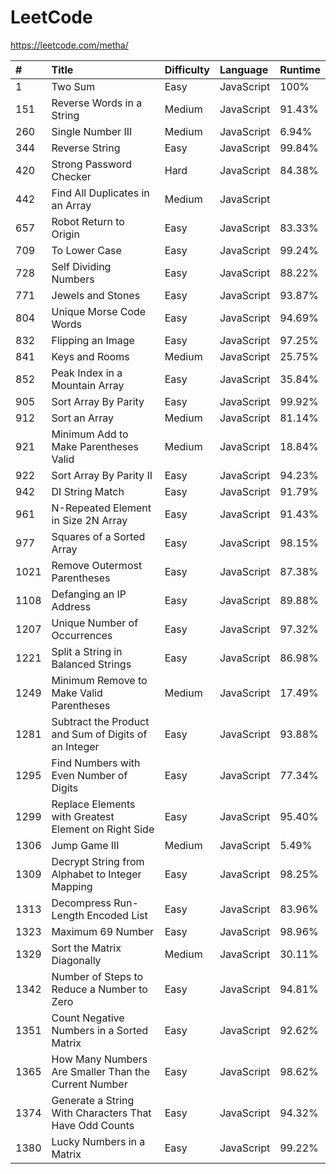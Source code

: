 # LeetCode

https://leetcode.com/metha/

| #    | Title                                                    | Difficulty | Language   | Runtime |
| :--- | :------------------------------------------------------- | :--------- | :--------- | :------ |
| 1    | Two Sum                                                  | Easy       | JavaScript | 100%    |
| 151  | Reverse Words in a String                                | Medium     | JavaScript | 91.43%  |
| 260  | Single Number III                                        | Medium     | JavaScript | 6.94%   |
| 344  | Reverse String                                           | Easy       | JavaScript | 99.84%  |
| 420  | Strong Password Checker                                  | Hard       | JavaScript | 84.38%  |
| 442  | Find All Duplicates in an Array                          | Medium     | JavaScript |         |
| 657  | Robot Return to Origin                                   | Easy       | JavaScript | 83.33%  |
| 709  | To Lower Case                                            | Easy       | JavaScript | 99.24%  |
| 728  | Self Dividing Numbers                                    | Easy       | JavaScript | 88.22%  |
| 771  | Jewels and Stones                                        | Easy       | JavaScript | 93.87%  |
| 804  | Unique Morse Code Words                                  | Easy       | JavaScript | 94.69%  |
| 832  | Flipping an Image                                        | Easy       | JavaScript | 97.25%  |
| 841  | Keys and Rooms                                           | Medium     | JavaScript | 25.75%  |
| 852  | Peak Index in a Mountain Array                           | Easy       | JavaScript | 35.84%  |
| 905  | Sort Array By Parity                                     | Easy       | JavaScript | 99.92%  |
| 912  | Sort an Array                                            | Medium     | JavaScript | 81.14%  |
| 921  | Minimum Add to Make Parentheses Valid                    | Medium     | JavaScript | 18.84%  |
| 922  | Sort Array By Parity II                                  | Easy       | JavaScript | 94.23%  |
| 942  | DI String Match                                          | Easy       | JavaScript | 91.79%  |
| 961  | N-Repeated Element in Size 2N Array                      | Easy       | JavaScript | 91.43%  |
| 977  | Squares of a Sorted Array                                | Easy       | JavaScript | 98.15%  |
| 1021 | Remove Outermost Parentheses                             | Easy       | JavaScript | 87.38%  |
| 1108 | Defanging an IP Address                                  | Easy       | JavaScript | 89.88%  |
| 1207 | Unique Number of Occurrences                             | Easy       | JavaScript | 97.32%  |
| 1221 | Split a String in Balanced Strings                       | Easy       | JavaScript | 86.98%  |
| 1249 | Minimum Remove to Make Valid Parentheses                 | Medium     | JavaScript | 17.49%  |
| 1281 | Subtract the Product and Sum of Digits of an Integer     | Easy       | JavaScript | 93.88%  |
| 1295 | Find Numbers with Even Number of Digits                  | Easy       | JavaScript | 77.34%  |
| 1299 | Replace Elements with Greatest Element on Right Side     | Easy       | JavaScript | 95.40%  |
| 1306 | Jump Game III                                            | Medium     | JavaScript | 5.49%   |
| 1309 | Decrypt String from Alphabet to Integer Mapping          | Easy       | JavaScript | 98.25%  |
| 1313 | Decompress Run-Length Encoded List                       | Easy       | JavaScript | 83.96%  |
| 1323 | Maximum 69 Number                                        | Easy       | JavaScript | 98.96%  |
| 1329 | Sort the Matrix Diagonally                               | Medium     | JavaScript | 30.11%  |
| 1342 | Number of Steps to Reduce a Number to Zero               | Easy       | JavaScript | 94.81%  |
| 1351 | Count Negative Numbers in a Sorted Matrix                | Easy       | JavaScript | 92.62%  |
| 1365 | How Many Numbers Are Smaller Than the Current Number     | Easy       | JavaScript | 98.62%  |
| 1374 | Generate a String With Characters That Have Odd Counts   | Easy       | JavaScript | 94.32%  |
| 1380 | Lucky Numbers in a Matrix                                | Easy       | JavaScript | 99.22%  |
